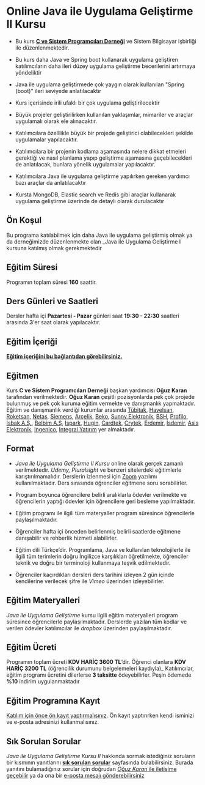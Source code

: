 # Online Java ile Uygulama Geliştirme II Kursu

+ Bu kurs [__C ve Sistem Programcıları Derneği__](www.csystem.org) ve Sistem Bilgisayar işbirliği ile düzenlenmektedir. 

 
+ Bu kurs daha Java ve Spring boot kullanarak uygulama geliştiren katılımcıların daha ileri düzey uygulama geliştirme becerilerini artırmaya yöndeliktir

+ Java ile uygulama geliştirmede çok yaygın olarak kullanılan "Spring (boot)" ileri seviyede anlatılacaktır 

+ Kurs içerisinde irili ufaklı bir çok uygulama geliştirilecektir

+ Büyük projeler geliştirilirken kullanılan yaklaşımlar, mimariler ve araçlar uygulamalı olarak ele alınacaktır.

+ Katılımcılara özelllikle büyük bir projede geliştirici olabilecekleri şekilde uygulamalar yapılacaktır.

+ Katılımcılara bir projenin kodlama aşamasında nelere dikkat etmeleri gerektiği ve nasıl planlama yapıp geliştirme aşamasına geçebilecekleri de anlatılacak, bunlara yönelik uygulamalar yapılacaktır.

+ Katılımcılara Java ile uygulama geliştirme yapılırken gereken yardımcı bazı araçlar da anlatılacaktır

+ Kursta MongoDB, Elastic search ve Redis gibi araçlar kullanarak uygulama geliştirme üzerinde de detaylı olarak durulacaktır

## Ön Koşul
Bu programa katılabilmek için daha Java ile uygulama geliştirmiş olmak ya da derneğimizde düzenlenmekte olan _Java ile Uygulama Geliştirme I kursuna katılmış olmak gerekmektedir

## Eğitim Süresi
Programın toplam süresi __160__ saattir. 

## Ders Günleri ve Saatleri
Dersler hafta içi __Pazartesi - Pazar__ günleri saat __19:30 - 22:30__ saatleri arasında __3__'er saat olarak yapılacaktır.


## Eğitim İçeriği
[__Eğitim içeriğini bu bağlantıdan görebilirsiniz.__](https://github.com/CSD-1993/Online_Java_ile_Uygulama_Gelistirme_Kursu/blob/master/kurs_icerigi.md)

## Eğitmen
Kurs __C ve Sistem Programcıları Derneği__ başkan yardımcısı __Oğuz Karan__ tarafından verilmektedir. 
__Oğuz Karan__ çeşitli pozisyonlarda pek çok projede bulunmuş ve pek çok kuruma eğitim vermekte ve danışmanlık yapmaktadır. 
Eğitim ve danışmanlık verdiği kurumlar arasında 
[Tübitak](https://www.tubitak.gov.tr/), 
[Havelsan](https://www.havelsan.com.tr/), 
[Roketsan](http://www.roketsan.com.tr/),
[Netaş](http://www.netas.com.tr/ana-sayfa/),
[Siemens](https://www.siemens-home.bsh-group.com/tr/),
[Arçelik](https://www.arcelik.com.tr/),
[Beko](https://www.beko.com.tr/),
[Sunny Elektronik](https://www.sunny.com.tr/),
[BSH](https://www.bsh-group.com/tr/),
[Profilo](https://www.profilo.com/),
[İsbak A.Ş.](https://www.ibb.istanbul/CorporateUnit/Detail/164),
[Belbim A.Ş](https://www.ibb.istanbul/CorporateUnit/Detail/156),
[İspark](https://ispark.istanbul/),
[Hugin](http://hugin.com.tr/tr/home),
[Cardtek](https://www.paycore.com/),
[Crytek](https://www.crytek.com/),
[Erdemir](https://www.erdemir.com.tr/),
[İsdemir](https://www.isdemir.com.tr/),
[Asis Elektronik](https://www.asiselektronik.com.tr/),
[Ingenico](https://www.ingenico.com.tr/), 
[Integral Yatırım](https://www.integralyatirim.com.tr/) yer almaktadır.

## Format
+ *Java ile Uygulama Geliştirme II Kursu* online olarak gerçek zamanlı verilmektedir. _Udemy, Pluralsight_ ve benzeri sitelerdeki eğitimlerle karıştırılmamalıdır. Derslerin izlenmesi için [Zoom](https://zoom.us/) yazılımı kullanılmaktadır. Ders sırasında öğrenciler eğitmene soru sorabilirler.

+ Program boyunca öğrencilere belirli aralıklarla ödevler verilmekte ve öğrencilerin yaptığı ödevler için öğrencilere geri besleme yapılmaktadır.

+ Eğitim programı ile ilgili tüm materyaller program süresince öğrencilerle paylaşılmaktadır.

+ Öğrenciler hafta içi önceden belirlenmiş belirli saatlerde eğitmene danışabilir ve rehberlik hizmeti alabilirler.

+ Eğitim dili Türkçe’dir. Programlama, Java ve kullanılan teknolojilerle ile ilgili tüm terimlerin doğru İngilizce karşılıkları öğretilmekte, öğrenciler teknik ve doğru bir terminoloji kullanmaya teşvik edilmektedir.

+ Öğrenciler kaçırdıkları dersleri ders tarihini izleyen 2 gün içinde kendilerine verilecek şifre ile _Vimeo_ üzerinden izleyebilirler.

## Eğitim Materyalleri
_Java ile Uygulama Geliştirme_ kursu ilgili eğitim materyalleri program süresince öğrencilerle paylaşılmaktadır. Derslerde yazılan tüm kodlar ve verilen ödevler katılımcılar ile _dropbox_ üzerinden paylaşılmaktadır.

## Eğitim Ücreti
Programın toplam ücreti **KDV HARİÇ 3600 TL**‘dir. Öğrenci olanlara **KDV HARİÇ 3200 TL** (öğrencilik durumunu belgelemeleri kaydıyla)_  Katılımcılar, eğitim programı ücretini dilerlerse __3 taksitte__ ödeyebilirler. Peşin ödemede __%10__ indirim uygulanmaktadır

## Eğitim Programına Kayıt
[Katılım için önce ön kayıt yaptırmalısınız](https://us02web.zoom.us/meeting/register/tZYocuqgqzsqG9D_4ut7rUzzOEual3xW0rpO). Ön kayıt yaptırırken kendi isminizi ve e-posta adresinizi kullanmalısınız.

## Sık Sorulan Sorular
_Java ile Uygulama Geliştirme Kursu II_ hakkında sormak istediğiniz soruların bir kısmının yanıtlarını [__sık sorulan sorular__](https://github.com/CSD-1993/Online_Java_ile_Uygulama_Gelistirme_Kursu/blob/master/sss.md) sayfasında bulabilirsiniz. Burada yanıtını bulamadığınız sorular için doğrudan [_Oğuz Karan_ ile iletişime geçebilir](https://www.linkedin.com/in/o%C4%9Fuz-karan-28664b2b/) ya da ona bir [e-posta mesajı gönderebilirsiniz](mailto:oguzkaran@csystem.org)
